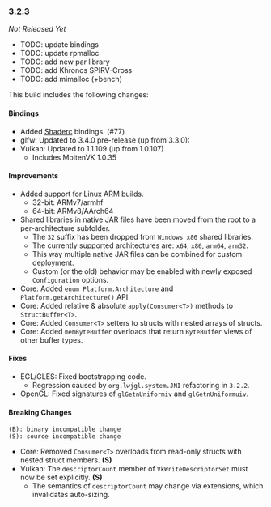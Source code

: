 ### 3.2.3

_Not Released Yet_

- TODO: update bindings
- TODO: update rpmalloc
- TODO: add new par library
- TODO: add Khronos SPIRV-Cross
- TODO: add mimalloc (+bench) 

This build includes the following changes:

#### Bindings

- Added [Shaderc](https://github.com/google/shaderc) bindings. (#77)
- glfw: Updated to 3.4.0 pre-release (up from 3.3.0):
- Vulkan: Updated to 1.1.109 (up from 1.0.107)
    * Includes MoltenVK 1.0.35

#### Improvements

- Added support for Linux ARM builds.
    * 32-bit: ARMv7/armhf
    * 64-bit: ARMv8/AArch64
- Shared libraries in native JAR files have been moved from the root to a per-architecture subfolder.
    * The `32` suffix has been dropped from `Windows x86` shared libraries.
    * The currently supported architectures are: `x64`, `x86`, `arm64`, `arm32`.
    * This way multiple native JAR files can be combined for custom deployment.
    * Custom (or the old) behavior may be enabled with newly exposed `Configuration` options.
- Core: Added `enum Platform.Architecture` and `Platform.getArchitecture()` API.
- Core: Added relative & absolute `apply(Consumer<T>)` methods to `StructBuffer<T>`. 
- Core: Added `Consumer<T>` setters to structs with nested arrays of structs.
- Core: Added `memByteBuffer` overloads that return `ByteBuffer` views of other buffer types.

#### Fixes

- EGL/GLES: Fixed bootstrapping code.
    * Regression caused by `org.lwjgl.system.JNI` refactoring in `3.2.2`.
- OpenGL: Fixed signatures of `glGetnUniformiv` and `glGetnUniformuiv`.

#### Breaking Changes

```
(B): binary incompatible change
(S): source incompatible change
```

- Core: Removed `Consumer<T>` overloads from read-only structs with nested struct members. **(S)**
- Vulkan: The `descriptorCount` member of `VkWriteDescriptorSet` must now be set explicitly. **(S)**
    * The semantics of `descriptorCount` may change via extensions, which invalidates auto-sizing.